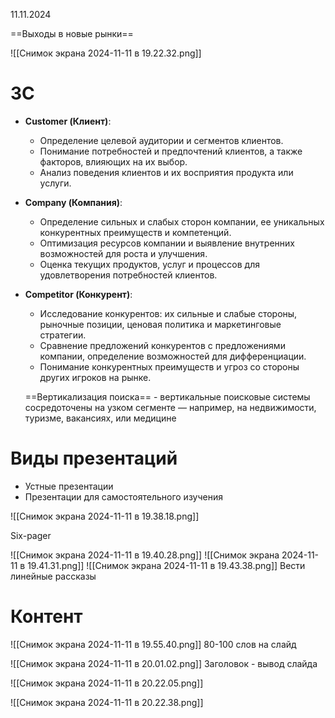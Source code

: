 11.11.2024

==Выходы в новые рынки==

![[Снимок экрана 2024-11-11 в 19.22.32.png]]

# 3C
- **Customer (Клиент)**:
    - Определение целевой аудитории и сегментов клиентов.
    - Понимание потребностей и предпочтений клиентов, а также факторов, влияющих на их выбор.
    - Анализ поведения клиентов и их восприятия продукта или услуги.
    
- **Company (Компания)**:
    - Определение сильных и слабых сторон компании, ее уникальных конкурентных преимуществ и компетенций.
    - Оптимизация ресурсов компании и выявление внутренних возможностей для роста и улучшения.
    - Оценка текущих продуктов, услуг и процессов для удовлетворения потребностей клиентов.
    
- **Competitor (Конкурент)**:
    - Исследование конкурентов: их сильные и слабые стороны, рыночные позиции, ценовая политика и маркетинговые стратегии.
    - Сравнение предложений конкурентов с предложениями компании, определение возможностей для дифференциации.
    - Понимание конкурентных преимуществ и угроз со стороны других игроков на рынке.

	==Вертикализация поиска== - вертикальные поисковые системы сосредоточены на узком сегменте — например, на недвижимости, туризме, вакансиях, или медицине

# Виды презентаций
- Устные презентации
- Презентации для самостоятельного изучения

![[Снимок экрана 2024-11-11 в 19.38.18.png]]

Six-pager

![[Снимок экрана 2024-11-11 в 19.40.28.png]]
![[Снимок экрана 2024-11-11 в 19.41.31.png]]
![[Снимок экрана 2024-11-11 в 19.43.38.png]]
Вести линейные рассказы

# Контент
![[Снимок экрана 2024-11-11 в 19.55.40.png]]
80-100 слов на слайд

![[Снимок экрана 2024-11-11 в 20.01.02.png]]
Заголовок - вывод слайда

![[Снимок экрана 2024-11-11 в 20.22.05.png]]

![[Снимок экрана 2024-11-11 в 20.22.38.png]]